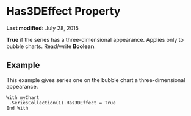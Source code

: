 
# Has3DEffect Property

 **Last modified:** July 28, 2015

 **True** if the series has a three-dimensional appearance. Applies only to bubble charts. Read/write **Boolean**.

## Example

This example gives series one on the bubble chart a three-dimensional appearance.


```
With myChart 
 .SeriesCollection(1).Has3DEffect = True 
End With
```

